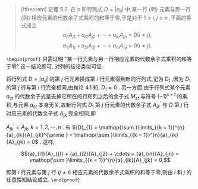 > [!theorem] 定理 5.2. 
> 在 $n$ 阶行列式 $D = \left| {a}_{ij}\right|$ 中,某一行 (列) 元素与另一行 (列) 相应元素的代数余子式乘积的和等于零,于是对于 $1 \leq i,j \leq n$ ,下面的等式成立
> $${a}_{i1}{A}_{j1} + {a}_{i2}{A}_{j2} + \cdots + {a}_{in}{A}_{jn} = 0\left( {i \neq j}\right) ,$$
> $${a}_{1i}{A}_{1j} + {a}_{2i}{A}_{2j} + \cdots + {a}_{ni}{A}_{nj} = 0\left( {i \neq j}\right) .$$

`\begin{proof}`
只需证明 "某一行元素与另一行相应元素的代数余子式乘积的和等于零"
这一结论即可, 对列的结论类似可证.

将行列式 $D = \left| {a}_{ij}\right|$ 的第 $j$ 行元素换成第 $i$
行元素得到新的行列式,记为 ${D}_{1}$ ,因为 ${D}_{1}$ 的第 $j$ 行与第 $i$
行完全相同,由推论 4.1 知, ${D}_{1} = 0$ . 另一方面,由于行列式某个元素
${a}_{st}$ 的代数余子式是去掉它所在的行和列之后的余子式 ${M}_{st}$
与符号 ${\left( -1\right) }^{s + t}$ 的乘积,与元素 ${a}_{st}$
本身无关,故新行列式 ${D}_{1}$ 第 $j$ 行元素的代数余子式
${A}_{jk}^{\prime }$ 与 $D$ 第 $j$ 行对应元素的代数余子式 ${A}_{jk}$
完全相同,即

${A}_{jk}^{\prime } = {A}_{jk},k = 1,2,\cdots ,n$ . 有
${D}_{1} = \mathop{\sum }\limits_{{k = 1}}^{n}{a}_{ik}{A}_{jk}^{\prime } = \mathop{\sum }\limits_{{k = 1}}^{n}{a}_{ik}{A}_{jk} = 0$
. 这样,

$${a}_{i1}{A}_{j1} + {a}_{i2}{A}_{j2} + \cdots + {a}_{in}{A}_{jn} = \mathop{\sum }\limits_{{k = 1}}^{n}{a}_{ik}{A}_{jk} = 0,$$

即第 $i$ 行元素与第 $j$ 行 $\left( {j \neq i}\right)$
相应元素的代数余子式乘积的和等于零,则由 $i$ 和 $j$ 的任意性知结论成立.
`\end{proof}`